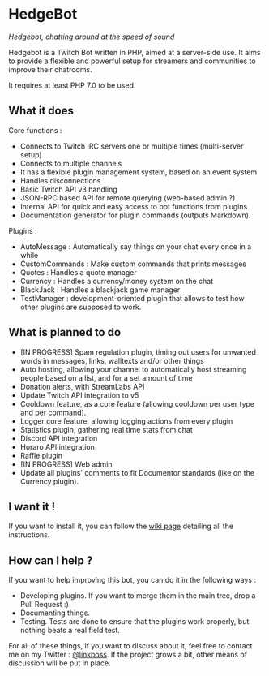 # HedgeBot

*Hedgebot, chatting around at the speed of sound*

Hedgebot is a Twitch Bot written in PHP, aimed at a server-side use. It aims to provide a
flexible and powerful setup for streamers and communities to improve their chatrooms.

It requires at least PHP 7.0 to be used.

## What it does

Core functions :

- Connects to Twitch IRC servers one or multiple times (multi-server setup)
- Connects to multiple channels
- It has a flexible plugin management system, based on an event system
- Handles disconnections
- Basic Twitch API v3 handling
- JSON-RPC based API for remote querying (web-based admin ?)
- Internal API for quick and easy access to bot functions from plugins
- Documentation generator for plugin commands (outputs Markdown).

Plugins :

- AutoMessage : Automatically say things on your chat every once in a while
- CustomCommands : Make custom commands that prints messages
- Quotes : Handles a quote manager
- Currency : Handles a currency/money system on the chat
- BlackJack : Handles a blackjack game manager
- TestManager : development-oriented plugin that allows to test how other plugins are supposed to work.

## What is planned to do

- [IN PROGRESS] Spam regulation plugin, timing out users for unwanted words in messages, links, walltexts and/or other things
- Auto hosting, allowing your channel to automatically host streaming people based on a list, and for a set amount of time
- Donation alerts, with StreamLabs API
- Update Twitch API integration to v5
- Cooldown feature, as a core feature (allowing cooldown per user type and per command).
- Logger core feature, allowing logging actions from every plugin
- Statistics plugin, gathering real time stats from chat
- Discord API integration
- Horaro API integration
- Raffle plugin
- [IN PROGRESS] Web admin
- Update all plugins' comments to fit Documentor standards (like on the Currency plugin).

## I want it !

If you want to install it, you can follow the [wiki page](https://github.com/ylorant/HedgeBot/wiki/Installing-HedgeBot)
detailing all the instructions.

## How can I help ?

If you want to help improving this bot, you can do it in the following ways :

- Developing plugins. If you want to merge them in the main tree, drop a Pull Request :)
- Documenting things. 
- Testing. Tests are done to ensure that the plugins work properly, but nothing beats a real field test.

For all of these things, if you want to discuss about it, feel free to contact me on my Twitter : [@linkboss](https://twitter.com/linkboss).
If the project grows a bit, other means of discussion will be put in place.